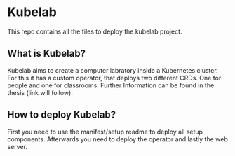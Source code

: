 # Kubelab

This repo contains all the files to deploy the kubelab project. 

## What is Kubelab?

Kubelab aims to create a computer labratory inside a Kubernetes cluster. For this it has a custom operator, that deploys two different CRDs. One for people and one for classrooms. Further Information can be found in the thesis (link will follow). 

## How to deploy Kubelab?

First you need to use the manifest/setup readme to deploy all setup components. Afterwards you need to deploy the operator and lastly the web server. 